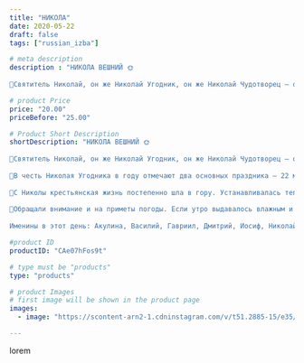 ```yaml
---
title: "НИКОЛА"
date: 2020-05-22
draft: false
tags: ["russian_izba"]

# meta description
description : "НИКОЛА ВЕШНИЙ 🌞
⠀
🌿Святитель Николай, он же Николай Угодник, он же Николай Чудотворец — один из наиболее почитаемых в русском народе святых. Он считается покров"

# product Price
price: "20.00"
priceBefore: "25.00"

# Product Short Description
shortDescription: "НИКОЛА ВЕШНИЙ 🌞
⠀
🌿Святитель Николай, он же Николай Угодник, он же Николай Чудотворец — один из наиболее почитаемых в русском народе святых. Он считается покровителем моряков, купцов и детей. Еще при жизни Николай прославился способностью примирять враждующих, охранять невинно осужденных и защищать от напрасной смерти.
⠀
🌿В честь Николая Угодника в году отмечают два основных праздника — 22 мая и 19 декабря (хотя есть и другие дни его памяти). По этому поводу говорили: «Два Николы у нас — один с травой, другой с зимой». Травы с этого дня действительно начинали хорошо расти («Не хвались на Юрьев день посевом, а хвались на Николин день травой»), поэтому лошадей уже выгоняли в ночное. Для этого из каждого семейства снаряжали холостых парней и провожали их до поля. С собой давали пироги с гречневой кашей. Вечером к ним присоединялись девушки — и начиналось веселье с песнями и хороводами.
⠀
🌿С Николы крестьянская жизнь постепенно шла в гору. Устанавливалась теплая погода, домашним животным хватало свежей травы, коровы и козы давали больше молока — а потому можно было не беспокоиться о том, чем накормить семью и скотину. «До Николы крепись, а с Николы живи, не тужи», — подмечали в народе.
⠀
🌿Обращали внимание и на приметы погоды. Если утро выдавалось влажным и туманным, то нужно было умыться росой: это сулило человеку здоровье, а земле — богатый урожай. Хорошей приметой считался и дождь на Николу.
⠀
Именины в этот день: Акулина, Василий, Гавриил, Дмитрий, Иосиф, Николай, Семен"

#product ID
productID: "CAe07hFos9t"

# type must be "products"
type: "products"

# product Images
# first image will be shown in the product page
images:
  - image: "https://scontent-arn2-1.cdninstagram.com/v/t51.2885-15/e35/100955203_683004705857302_5060901204635712455_n.jpg?_nc_ht=scontent-arn2-1.cdninstagram.com&_nc_cat=110&_nc_ohc=zo4veuGA6lIAX_lUzEQ&tp=1&oh=465528990b8b5966f54df6adeecdbd6b&oe=605017B8&ig_cache_key=MjMxNDUyMDA0NjkxMDc1NDY2OQ%3D%3D.2"

---
```

lorem
